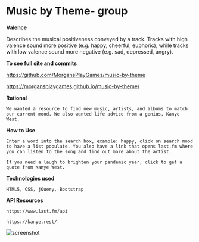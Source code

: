 # Music by Theme- group
 **Valence**

Describes the musical positiveness conveyed by a track. Tracks with high valence sound more positive (e.g. happy, cheerful, euphoric), while tracks with low valence sound more negative (e.g. sad, depressed, angry).

**To see full site and commits**

https://github.com/MorgansPlayGames/music-by-theme

https://morgansplaygames.github.io/music-by-theme/


**Rational**

    We wanted a resource to find new music, artists, and albums to match our current mood. We also wanted life advice from a genius, Kanye West.
    
 
 **How to Use**
 
    Enter a word into the search box, example: happy, click on search mood to have a list populate. You also have a link that opens last.fm where you can listen to the song and find out more about the artist. 
    
    If you need a laugh to brighten your pandemic year, click to get a quote from Kanye West. 


**Technologies used**     

    HTML5, CSS, jQuery, Bootstrap
    

**API Resources**

    https://www.last.fm/api
    
    https://kanye.rest/


![screenshot](https://user-images.githubusercontent.com/69328646/97086800-c497b180-15e2-11eb-9409-f179dde87fb4.jpg)

